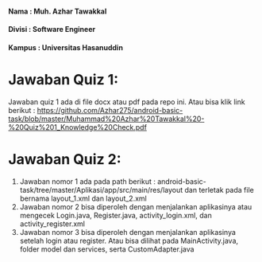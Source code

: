 #### Nama : Muh. Azhar Tawakkal
#### Divisi : Software Engineer
#### Kampus : Universitas Hasanuddin

# Jawaban Quiz 1:
Jawaban quiz 1 ada di file docx atau pdf pada repo ini. Atau bisa klik link berikut : https://github.com/Azhar275/android-basic-task/blob/master/Muhammad%20Azhar%20Tawakkal%20-%20Quiz%201_Knowledge%20Check.pdf

# Jawaban Quiz 2:
1. Jawaban nomor 1 ada pada path berikut : android-basic-task/tree/master/Aplikasi/app/src/main/res/layout dan terletak pada file bernama layout_1.xml dan layout_2.xml
2. Jawaban nomor 2 bisa diperoleh dengan menjalankan aplikasinya atau mengecek Login.java, Register.java, activity_login.xml, dan activity_register.xml
3. Jawaban nomor 3 bisa diperoleh dengan menjalankan aplikasinya setelah login atau register. Atau bisa dilihat pada MainActivity.java, folder model dan services, serta CustomAdapter.java
